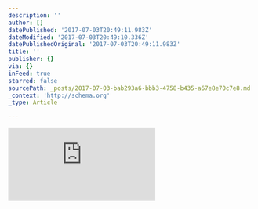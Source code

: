 ```yaml
---
description: ''
author: []
datePublished: '2017-07-03T20:49:11.983Z'
dateModified: '2017-07-03T20:49:10.336Z'
datePublishedOriginal: '2017-07-03T20:49:11.983Z'
title: ''
publisher: {}
via: {}
inFeed: true
starred: false
sourcePath: _posts/2017-07-03-bab293a6-bbb3-4758-b435-a67e8e70c7e8.md
_context: 'http://schema.org'
_type: Article

---
```

![](https://the-grid-user-content.s3-us-west-2.amazonaws.com/8d5a0c68-0595-4d36-9731-f6a1def6099f.html)